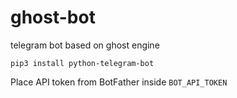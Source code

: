 # ghost-bot
telegram bot based on ghost engine

`pip3 install python-telegram-bot`

Place API token from BotFather inside `BOT_API_TOKEN`
